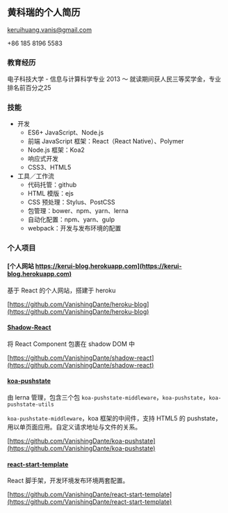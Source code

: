 ---
---

## 黄科瑞的个人简历

keruihuang.vanis@gmail.com

+86 185 8196 5583

### 教育经历
电子科技大学 - 信息与计算科学专业
2013 ～ 
就读期间获人民三等奖学金，专业排名前百分之25

### 技能

- 开发
	- ES6+ JavaScript、Node.js
	- 前端 JavaScript 框架：React（React Native）、Polymer
	- Node.js 框架：Koa2
	- 响应式开发
	- CSS3、HTML5
- 工具／工作流
	- 代码托管：github
	- HTML 模版：ejs
	- CSS 预处理：Stylus、PostCSS
	- 包管理：bower、npm、yarn、lerna
	- 自动化配置：npm、yarn、gulp
	- webpack：开发与发布环境的配置


### 个人项目

#### [个人网站 https://kerui-blog.herokuapp.com](https://kerui-blog.herokuapp.com) 

基于 React 的个人网站，搭建于 heroku

[https://github.com/VanishingDante/heroku-blog](https://github.com/VanishingDante/heroku-blog)

#### [Shadow-React](https://github.com/VanishingDante/shadow-react)

将 React Component 包裹在 shadow DOM 中

[https://github.com/VanishingDante/shadow-react](https://github.com/VanishingDante/shadow-react)

#### [koa-pushstate](https://github.com/VanishingDante/koa-pushstate)

由 lerna 管理，包含三个包 `koa-pushstate-middleware`，`koa-pushstate`，`koa-pushstate-utils`

`koa-pushstate-middleware`，koa 框架的中间件，支持 HTML5 的 pushstate，用以单页面应用。自定义请求地址与文件的关系。

[https://github.com/VanishingDante/koa-pushstate](https://github.com/VanishingDante/koa-pushstate)

#### [react-start-template](https://github.com/VanishingDante/react-start-template)

React 脚手架，开发环境发布环境两套配置。

[https://github.com/VanishingDante/react-start-template](https://github.com/VanishingDante/react-start-template)